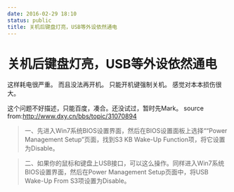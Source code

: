 ```yaml
---
date: 2016-02-29 18:10
status: public
title: 关机后键盘灯亮，USB等外设依然通电
---
```


# 关机后键盘灯亮，USB等外设依然通电
这样耗电很严重。
而且没法再开机。
只能开机键强制关机。
感觉对本本损伤很大。

这个问题不好描述，只能百度，凑合。还没试过，暂时先Mark。
source from:<http://www.dxy.cn/bbs/topic/31070894>
>一、先进入Win7系统BIOS设置界面，然后在BIOS设置面板上选择““Power Management Setup”页面，找到S3 KB Wake-Up Function项，将它设置为Disable。

>二、如果你的鼠标和键盘上USB接口，可以这么操作。同样进入Win7系统BIOS设置界面，然后在Power Management Setup页面中，将USB Wake-Up From S3项设置为Disable。
